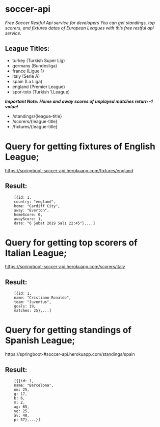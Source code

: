 # soccer-api

_Free Soccer Restful Api service for developers_
_You can get standings, top scorers, and fixtures datas of European Leagues with this free restful api service._

## League Titles:
* turkey		(Turkish Super Lig)
* germany		(Bundesliga)
* france		(Ligue 1)
* italy		(Serie A)
* spain		(La Liga)
* england		(Premier League)
* spor-toto	(Turkish 1.League)

_**Important Note: Home and away scores of unplayed matches return -1 value!**_

* /standings/{league-title}
* /scorers/{league-title}
* /fixtures/{league-title}

# Query for getting fixtures of English League;
https://springboot-soccer-api.herokuapp.com/fixtures/england

## Result:
        [{id: 1,
        country: "england",
        home: "Cardiff City",
        away: "Everton",
        homeScore: 0,
        awayScore: 1,
        date: "6 Şubat 2019 Salı 22:45"},...]

# Query for getting top scorers of Italian League;
https://springboot-soccer-api.herokuapp.com/scorers/italy

## Result:
        [{id: 1,
        name: "Cristiano Ronaldo",
        team: "Juventus",
        goals: 19,
        matches: 25},...]


# Query for getting standings of Spanish League;
https://springboot-#soccer-api.herokuapp.com/standings/spain

## Result:
        [{{id: 1,
        name: "Barcelona",
        om: 25,
        g: 17,
        b: 6,
        m: 2,
        ag: 65,
        yg: 25,
        av: 40,
        p: 57},...}]
